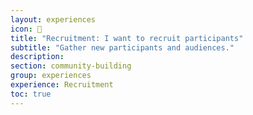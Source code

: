 ```yaml
---
layout: experiences
icon: 👋
title: "Recruitment: I want to recruit participants"
subtitle: "Gather new participants and audiences."
description:
section: community-building
group: experiences
experience: Recruitment
toc: true
---
```

